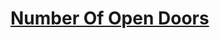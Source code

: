 # <a href="https://practice.geeksforgeeks.org/problems/number-of-open-doors1552/1">Number Of Open Doors</a>

